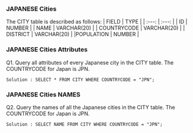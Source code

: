 ### JAPANESE Cities 

The CITY table is described as follows:
| FIELD | TYPE |
| :---: | :---: |
| ID | NUMBER |
| NAME | VARCHAR(20) |
| COUNTRYCODE | VARCHAR(20) |
| DISTRICT | VARCHAR(20) |
|POPULATION | NUMBER |

### JAPANESE Cities Attributes
Q1. Query all attributes of every Japanese city in the CITY table. The COUNTRYCODE for Japan is JPN.

    Solution : SELECT * FROM CITY WHERE COUNTRYCODE = "JPN";
### JAPANESE Cities NAMES
Q2. Query the names of all the Japanese cities in the CITY table. The COUNTRYCODE for Japan is JPN.

    Solution : SELECT NAME FROM CITY WHERE COUNTRYCODE = "JPN";
    
